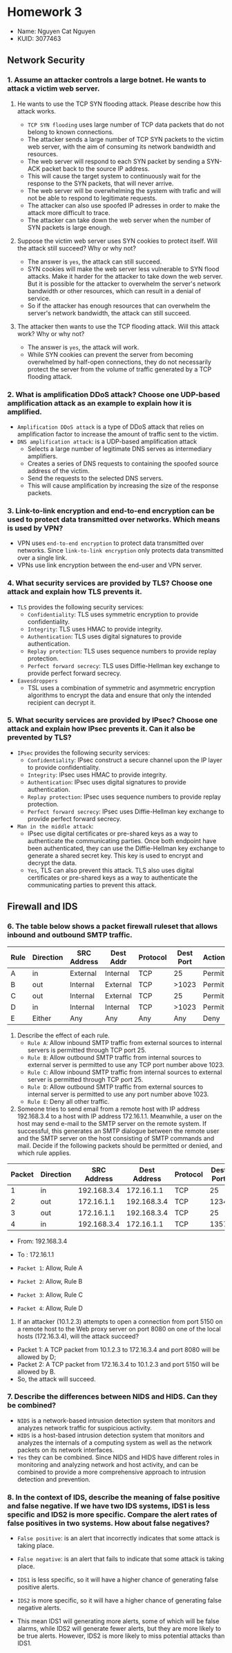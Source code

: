 # Homework 3
- Name: Nguyen Cat Nguyen
- KUID: 3077463
## Network Security

### 1. Assume an attacker controls a large botnet. He wants to attack a victim web server.
1. He wants to use the TCP SYN flooding attack. Please describe how this attack works.
   - `TCP SYN flooding` uses large number of TCP data packets that do not belong to known connections.
   - The attacker sends a large number of TCP SYN packets to the victim web server, with the aim of consuming its network 
    bandwidth and resources.
   - The web server will respond to each SYN packet by sending a SYN-ACK packet back to the source IP address.
   - This will cause the target system to continuously wait for the response to the SYN packets,
    that will never arrive.
   - The web server will be overwhelming the system with trafic and will not be able to respond to legitimate requests.
   - The attacker can also use spoofed IP adresses in order to make the attack more difficult to trace.
   - The attacker can take down the web server when the number of SYN packets is large enough.

2. Suppose the victim web server uses SYN cookies to protect itself. Will the attack still succeed? Why or why not?
   - The answer is `yes`, the attack can still succeed.
   - SYN cookies will make the web server less vulnerable to SYN flood attacks. Make it harder for the attacker to take down the web 
    server. But it is possible for the attacker to overwhelm the server's network bandwidth or other resources, which can result in 
    a denial of service.
   - So if the attacker has enough resources that can overwhelm the server's network bandwidth, the attack can still succeed.
3. The attacker then wants to use the TCP flooding attack. Will this attack work? Why or why not?
   - The answer is `yes`, the attack will work.
   - While SYN cookies can prevent the server from becoming overwhelmed by half-open connections, they do not necessarily protect the 
    server from the volume of traffic generated by a TCP flooding attack.


### 2. What is amplification DDoS attack? Choose one UDP-based amplification attack as an example to explain how it is amplified.
- `Amplification DDoS attack` is a type of DDoS attack that relies on amplification factor to increase the amount of traffic sent to the victim. 
- `DNS amplification attack`: is a UDP-based amplification attack
  - Selects a large number of legitimate DNS serves as intermediary amplifiers.
  - Creates a series of DNS requests to containing the spoofed source address of the victim.
  - Send the requests to the selected DNS servers. 
  - This will cause amplification by increasing the size of the response packets.


### 3. Link-to-link encryption and end-to-end encryption can be used to protect data transmitted over networks. Which means is used by VPN? 
- VPN uses `end-to-end encryption` to protect data transmitted over networks. Since `link-to-link encryption` only protects data transmitted over a single link.
- VPNs use link encryption between the end-user and VPN server.


### 4. What security services are provided by TLS? Choose one attack and explain how TLS prevents it. 
- `TLS` provides the following security services:
  - `Confidentiality`: TLS uses symmetric encryption to provide confidentiality.
  - `Integrity`: TLS uses HMAC to provide integrity.
  - `Authentication`: TLS uses digital signatures to provide authentication.
  - `Replay protection`: TLS uses sequence numbers to provide replay protection.
  - `Perfect forward secrecy`: TLS uses Diffie-Hellman key exchange to provide perfect forward secrecy.
- `Eavesdroppers`
  - TSL uses a combination of symmetric and asymmetric encryption algorithms to encrypt the data and ensure that only the intended recipient can decrypt it.


### 5. What security services are provided by IPsec? Choose one attack and explain how IPsec prevents it. Can it also be prevented by TLS?
- `IPsec` provides the following security services:
  - `Confidentiality`: IPsec construct a secure channel upon the IP layer to provide confidentiality.
  - `Integrity`: IPsec uses HMAC to provide integrity.
  - `Authentication`: IPsec uses digital signatures to provide authentication.
  - `Replay protection`: IPsec uses sequence numbers to provide replay protection.
  - `Perfect forward secrecy`: IPsec uses Diffie-Hellman key exchange to provide perfect forward secrecy.
- `Man in the middle attack`: 
  - IPsec use digital certificates or pre-shared keys as a way to authenticate the communicating parties. Once both endpoint have been authenticated, 
   they can use the Diffie-Hellman key exchange to generate a shared secret key. This key is used to encrypt and decrypt the data. 
   - `Yes`, TLS can also prevent this attack. TLS also uses digital certificates or pre-shared keys as a way to authenticate the communicating parties to prevent this attack.
## Firewall and IDS
### 6. The table below shows a packet firewall ruleset that allows inbound and outbound SMTP traffic.

| Rule | Direction | SRC Address | Dest Addr | Protocol | Dest Port | Action |
|------|-----------|-------------|-----------|----------|-----------|--------|
| A    | in        | External    | Internal  | TCP      | 25        | Permit |
| B    | out       | Internal    | External  | TCP      | >1023     | Permit |
| C    | out       | Internal    | External  | TCP      | 25        | Permit |
| D    | in        | Internal    | Internal  | TCP      | >1023     | Permit |
| E    | Either    | Any         | Any       | Any      | Any       | Deny   |





1. Describe the effect of each rule.
   - `Rule A`: Allow inbound SMTP traffic from external sources to internal servers is permitted through TCP port 25.
   - `Rule B`: Allow outbound SMTP traffic from internal sources to external server is permitted to use any TCP port number above 1023.
   - `Rule C`: Allow inbound SMTP traffic from internal sources to external server is permitted through TCP port 25.
   - `Rule D`: Allow outbound SMTP traffic from external sources to internal server is permitted to use any port number above 1023.
   - `Rule E`: Deny all other traffic.
2. Someone tries to send email from a remote host with IP address 192.168.3.4 to a host with IP address 172.16.1.1. Meanwhile, a user on the host may send e-mail
to the SMTP server on the remote system. If successful, this generates an SMTP dialogue between the remote user and the SMTP server on the host consisting of 
SMTP commands and mail. Decide if the following packets should be permitted or denied, and which rule applies.


| Packet  |Direction | SRC Address | Dest Address | Protocol   | Dest Port |
|---------|----------|-------------|--------------|------------|-----------|
| 1       | in       |192.168.3.4  |172.16.1.1    |TCP         |25         |
| 2       | out      |172.16.1.1   |192.168.3.4   |TCP         |1234       |
| 3       | out      |172.16.1.1   |192.168.3.4   |TCP         |25         |
| 4       | in       |192.168.3.4  |172.16.1.1    |TCP         |1357       |



   - From: 192.168.3.4
   - To : 172.16.1.1

   - `Packet 1`: Allow, Rule A
   - `Packet 2`: Allow, Rule B
   - `Packet 3`: Allow, Rule C
   - `Packet 4`: Allow, Rule D


1. If an attacker (10.1.2.3) attempts to open a connection from port 5150 on a remote host to the Web proxy server on port 8080 on one of the local hosts (172.16.3.4), will the attack succeed? 
- Packet 1: A TCP packet from 10.1.2.3 to 172.16.3.4 and port 8080 will be allowed by D;
- Packet 2: A TCP packet from 172.16.3.4 to 10.1.2.3 and port 5150 will be allowed by B.
- So, the attack will succeed. 


### 7. Describe the differences between NIDS and HIDS. Can they be combined? 
- `NIDS` is a network-based intrusion detection system that monitors and analyzes network traffic for suspicious activity.
- `HIDS` is a host-based intrusion detection system that monitors and analyzes the internals of a computing system as well as the network packets on its network interfaces.
- `Yes` they can be combined. Since NIDS and HIDS have different roles in monitoring and analyzing network and host activity, and can be combined to provide a more comprehensive approach to intrusion detection and prevention.
 
### 8. In the context of IDS, describe the meaning of false positive and false negative. If we have two IDS systems, IDS1 is less specific and IDS2 is more specific. Compare the alert rates of false positives in two systems. How about false negatives? 
- `False positive`: is an alert that incorrectly indicates that some attack is taking place.
- `False negative`: is an alert that fails to indicate that some attack is taking place.

- `IDS1` is less specific, so it will have a higher chance of generating false positive alerts.
- `IDS2` is more specific, so it will have a higher chance of generating false negative alerts.
- This mean IDS1 will generating more alerts, some of which will be false alarms, while IDS2 will generate fewer alerts, but they are more likely to be true alerts. However, IDS2 is more likely to miss potential attacks than IDS1.


